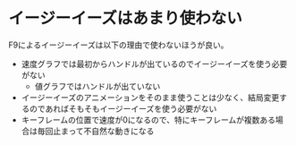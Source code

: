 # イージーイーズはあまり使わない

F9によるイージーイーズは以下の理由で使わないほうが良い。

- 速度グラフでは最初からハンドルが出ているのでイージーイーズを使う必要がない
    - 値グラフではハンドルが出ていない
- イージーイーズのアニメーションをそのまま使うことは少なく、結局変更するのであればそもそもイージーイーズを使う必要がない
- キーフレームの位置で速度が0になるので、特にキーフレームが複数ある場合は毎回止まって不自然な動きになる
